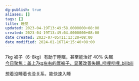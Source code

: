 ```yaml
---
dg-publish: true
aliases: []
tags: []
title: 睡觉
updated: 2023-04-19T13:49:58.0000000+08:00
created: 2023-04-19T13:49:04.0000000+08:00
date created: 2023-07-05T11:13:20+08:00
date modified: 2024-01-16T14:15:40+08:00
---
```


7kg 被子（6-8kg）有助于睡眠，甚至能治好 40% 失眠  
[今日聚焦：盖上7kg左右的厚被子，显著改善失眠_哔哩哔哩_bilibili](https://www.bilibili.com/video/BV1QM411L7fr/?buvid=XY630CE669F34078F341989B1EE06E60B0127&is_story_h5=false&mid=g8UDjEqHIS5oCexxb9oAEQ%3D%3D&p=1&plat_id=116&share_from=ugc&share_medium=android&share_plat=android&share_session_id=d0602cbb-7e05-4e4d-9ba6-530e2addbc75&share_source=WEIXIN&share_tag=s_i&timestamp=1681863515&unique_k=VeqLbiL&up_id=2039176794)

想着没睡着也没关系，能快速入睡
